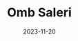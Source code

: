 ---
title: Omb Saleri
date: 2023-11-20
image: '/assets/projects/ombsaleri.webp'
url: https://omb-saleri.com
tags: Institutional Website
---